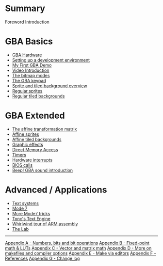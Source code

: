 # Summary

[Foreword](./foreword.md)
[Introduction](./intro.md)

# GBA Basics

- [GBA Hardware](./hardware.md)
- [Setting up a development environment]()
- [My First GBA Demo](./first.md)
- [Video Introduction](./video.md)
- [The bitmap modes](./bitmaps.md)
- [The GBA keypad](./keys.md)
- [Sprite and tiled background overview](./objbg.md)
- [Regular sprites](./regobj.md)
- [Regular tiled backgrounds](./regbg.md)

# GBA Extended

- [The affine transformation matrix](./affine.md)
- [Affine sprites](./affobj.md)
- [Affine tiled backgrounds](./affbg.md)
- [Graphic effects](./gfx.md)
- [Direct Memory Access](./dma.md)
- [Timers](./timers.md)
- [Hardware interrupts](./interrupts.md)
- [BIOS calls](./swi.md)
- [Beep! GBA sound introduction](./sndsqr.md)

# Advanced / Applications

- [Text systems](./text.md)
- [Mode 7](./mode7.md)
- [More Mode7 tricks](./mode7ex.md)
- [Tonc's Text Engine]()
- [Whirlwind tour of ARM assembly](./asm.md)
- [The Lab]()

---

[Appendix A - Numbers, bits and bit operations](./numbers.md)
[Appendix B - Fixed-point math & LUTs](./fixed.md)
[Appendix C - Vector and matrix math]()
[Appendix D - More on makefiles and compiler options](./makefile.md)
[Appendix E - Make via editors](./edmake.md)
[Appendix F - References]()
[Appendix G - Change log]()
